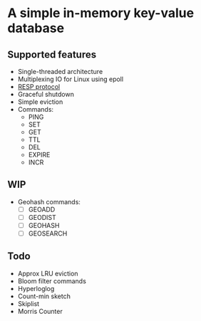 # A simple in-memory key-value database

## Supported features
- Single-threaded architecture
- Multiplexing IO for Linux using epoll
- [RESP protocol](https://redis.io/docs/reference/protocol-spec/)
- Graceful shutdown
- Simple eviction
- Commands:
  - PING
  - SET
  - GET
  - TTL
  - DEL
  - EXPIRE
  - INCR

## WIP
- Geohash commands: 
  - [ ] GEOADD
  - [ ] GEODIST
  - [ ] GEOHASH
  - [ ] GEOSEARCH
## Todo
- Approx LRU eviction
- Bloom filter commands
- Hyperloglog
- Count-min sketch
- Skiplist
- Morris Counter